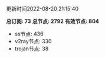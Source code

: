 更新时间2022-08-20 21:15:40

**总订阅: 73**
**总节点: 2792**
**有效节点: 804**
- ss节点: 436
- v2ray节点: 330
- trojan节点: 38
